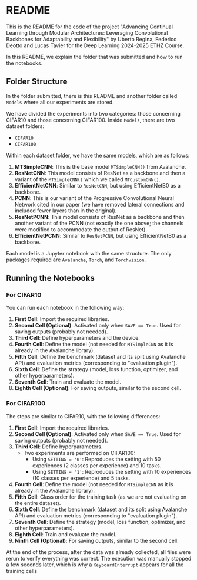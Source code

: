 # README
This is the README for the code of the project "Advancing Continual Learning through Modular Architectures: Leveraging Convolutional Backbones for Adaptability and Flexibility" by Uberto Regina, Federico Deotto and Lucas Tavier for the Deep Learning 2024-2025 ETHZ Course.

In this README, we explain the folder that was submitted and how to run the notebooks.

## Folder Structure

In the folder submitted, there is this README and another folder called `Models` where all our experiments are stored. 

We have divided the experiments into two categories: those concerning CIFAR10 and those concerning CIFAR100. Inside `Models`, there are two dataset folders:

- `CIFAR10`
- `CIFAR100`

Within each dataset folder, we have the same models, which are as follows:

1. **MTSimpleCNN**: This is the base model `MTSimpleCNN()` from Avalanche.
2. **ResNetCNN**: This model consists of ResNet as a backbone and then a variant of the `MTSimpleCNN()` which we called `MTCustomCNN()`.
3. **EfficientNetCNN**: Similar to `ResNetCNN`, but using EfficientNetB0 as a backbone.
4. **PCNN**: This is our variant of the Progressive Convolutional Neural Network cited in our paper (we have removed lateral connections and included fewer layers than in the original).
5. **ResNetPCNN**: This model consists of ResNet as a backbone and then another variant of the PCNN (not exactly the one above; the channels were modified to accommodate the output of ResNet).
6. **EfficientNetPCNN**: Similar to `ResNetPCNN`, but using EfficientNetB0 as a backbone.

Each model is a Jupyter notebook with the same structure. The only packages required are `Avalanche`, `Torch`, and `Torchvision`.

## Running the Notebooks

### For CIFAR10

You can run each notebook in the following way:

1. **First Cell**: Import the required libraries.
2. **Second Cell (Optional)**: Activated only when `SAVE == True`. Used for saving outputs (probably not needed).
3. **Third Cell**: Define hyperparameters and the device.
4. **Fourth Cell**: Define the model (not needed for `MTSimpleCNN` as it is already in the Avalanche library).
5. **Fifth Cell**: Define the benchmark (dataset and its split using Avalanche API) and evaluation metrics (corresponding to "evaluation plugin").
6. **Sixth Cell**: Define the strategy (model, loss function, optimizer, and other hyperparameters).
7. **Seventh Cell**: Train and evaluate the model.
8. **Eighth Cell (Optional)**: For saving outputs, similar to the second cell.

### For CIFAR100

The steps are similar to CIFAR10, with the following differences:

1. **First Cell**: Import the required libraries.
2. **Second Cell (Optional)**: Activated only when `SAVE == True`. Used for saving outputs (probably not needed).
3. **Third Cell**: Define hyperparameters.  
   - Two experiments are performed on CIFAR100:
     - Using `SETTING = '0'`: Reproduces the setting with 50 experiences (2 classes per experience) and 10 tasks.
     - Using `SETTING = '1'`: Reproduces the setting with 10 experiences (10 classes per experience) and 5 tasks.
4. **Fourth Cell**: Define the model (not needed for `MTSimpleCNN` as it is already in the Avalanche library).
5. **Fifth Cell**: Class order for the training task (as we are not evaluating on the entire dataset).
6. **Sixth Cell**: Define the benchmark (dataset and its split using Avalanche API) and evaluation metrics (corresponding to "evaluation plugin").
7. **Seventh Cell**: Define the strategy (model, loss function, optimizer, and other hyperparameters).
8. **Eighth Cell**: Train and evaluate the model.
9. **Ninth Cell (Optional)**: For saving outputs, similar to the second cell.


At the end of the process, after the data was already collected, all files were rerun to verify everything was correct. The execution was manually stopped a few seconds later, which is why a `KeyboardInterrupt` appears for all the training cells
